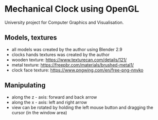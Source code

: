 # Mechanical Clock using OpenGL

University project for Computer Graphics and Visualisation.

## Models, textures
- all models was created by the author using Blender 2.9
- clocks hands textures was created by the author
- wooden texture: https://www.texturecan.com/details/121/
- metal texture: https://freepbr.com/materials/brushed-metal1/
- clock face texture: https://www.pngwing.com/en/free-png-nnvko

## Manipulating
- along the z - axis: forward and back arrow
- along the x - axis: left and right arrow
- view can be rotated by holding the left mouse button and dragging the cursor
  (in the window area)
